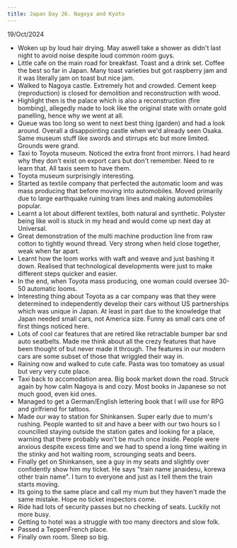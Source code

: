 ```yaml
---
title: Japan Day 26. Nagoya and Kyoto
---
```


19/Oct/2024

- Woken up by loud hair drying. May aswell take a shower as didn't last night to avoid noise despite loud common room guys.
- Little cafe on the main road for breakfast. Toast and a drink set. Coffee the best so far in Japan. Many toast varieties but got raspberry jam and it was literally jam on toast but nice jam.
- Walked to Nagoya castle. Extremely hot and crowded. Cement keep (reproduction) is closed for demolition and reconstruction with wood. 
- Highlight then is the palace which is also a reconstruction (fire bombing), allegedly made to look like the original state with ornate gold panelling, hence why we went at all.
- Queue was too long so went to next best thing (garden) and had a look around. Overall a disappointing castle when we'd already seen Osaka. Same museum stuff like swords and stirrups etc but more limited. Grounds were grand.
- Taxi to Toyota museum. Noticed the extra front front mirrors. I had heard why they don't exist on export cars but don't remember. Need to re learn that. All taxis seem to have them.
- Toyota museum surprisingly interesting.
- Started as textile company that perfected the automatic loom and was mass producing that before moving into automobiles. Moved primarily due to large earthquake ruining tram lines and making automobiles popular.
- Learnt a lot about different textiles, both natural and synthetic. Polyster being like woll is stuck in my head and would come up next day at Universal.
- Great demonstration of the multi machine production line from raw cotton to tightly wound thread. Very strong when held close together, weak when far apart.
- Learnt how the loom works with waft and weave and just bashing it down. Realised that technological developments were just to make different steps quicker and easier.
- In the end, when Toyota mass producing, one woman could oversee 30-50 automatic looms.
- Interesting thing about Toyota as a car company was that they were determined to independently develop their cars without US partnerships which was unique in Japan. At least in part due to the knowledge that Japan needed small cars, not America size. Funny as small cars one of first things noticed here.
- Lots of cool car features that are retired like retractable bumper bar snd auto seatbelts. Made me think about all the crezy features that have been thought of but never made it through. The features in our modern cars are some subset of those that wriggled their way in.
- Raining now and walked to cute cafe. Pasta was too tomatoey as usual but very very cute place.
- Taxi back to accomodation area. Big book market down the road. Struck again by how calm Nagoya is and cozy. Most books in Japanese so not much good, even kid ones.
- Managed to get a German/English lettering book that I will use for RPG and girlfriend for tattoos.
- Made our way to station for Shinkansen. Super early due to mum's rushing. People wanted to sit and have a beer with our two hours so I councilled staying outside the station gates and looking for a place, warning that there probably won't be much once inside. People were anxious despite excess time and we had to spend a long time waiting in the stinky and hot waiting room, scrounging seats and beers.
- Finally get on Shinkansen, see a guy in my seats and slightly over confidently show him my ticket. He says "train name janaidesu, korewa other train name". I turn to everyone and just as I tell them the train starts moving.
- Its going to the same place and call my mum but they haven't made the same mistake. Hope no ticket inspectors come.
- Ride had lots of security passes but no checking of seats. Luckily not more busy.
- Getting to hotel was a struggle with too many directors and slow folk. 
- Passed a TeppenFrench place.
- Finally own room. Sleep so big.
